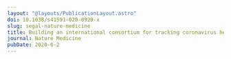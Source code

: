 ```yaml
---
layout: "@layouts/PublicationLayout.astro"
doi: 10.1038/s41591-020-0929-x
slug: segal-nature-medicine
title: Building an international consortium for tracking coronavirus health status
journal: Nature Medicine
pubDate: 2020-6-2
---
```

